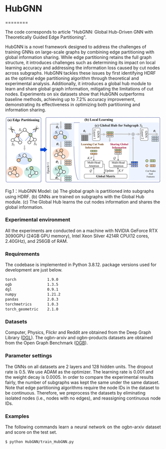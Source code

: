 # HubGNN

========

The code corresponds to article "HubGNN: Global Hub-Driven GNN with Theoretically Guided Edge Partitioning".

HubGNN is a novel framework designed to address the challenges of training GNNs on large-scale graphs by combining edge partitioning with global information sharing. While edge partitioning retains the full graph structure, it introduces challenges such as determining its impact on local learning accuracy and addressing the information loss caused by cut nodes across subgraphs. HubGNN tackles these issues by first identifying HDRF as the optimal edge partitioning algorithm through theoretical and experimental analysis. Additionally, it introduces a global hub module to learn and share global graph information, mitigating the limitations of cut nodes. Experiments on six datasets show that HubGNN outperforms baseline methods, achieving up to 7.2% accuracy improvement, demonstrating its effectiveness in optimizing both partitioning and information sharing.

<p align="center">

<img width="600" src="HubGNN.png" alt="HubGNN">

</p>

<p align="center">

Fig.1：HubGNN Model: (a) The global graph is partitioned into subgraphs using HDRF. (b) GNNs are trained on subgraphs with the Global Hub module. (c) The Global Hub learns the cut nodes information and shares the global information.

</p>

### Experimental environment 
All the experiments are conducted on a machine with NVIDIA GeForce RTX 3090GPU (24GB GPU memory), Intel Xeon Silver 4214R CPU(12 cores, 2.40GHz), and 256GB of RAM.


### Requirements
The codebase is implemented in Python 3.8.12. package versions used for development are just below.
```
torch              1.9.0
ogb                1.3.5
dgl                0.9.1
numpy              1.21.2
pandas             2.0.3
torchmetrics       1.0.3
torch_geometric    2.1.0
```
### Datasets

Computer, Physics, Flickr and Reddit are obtained from the Deep Graph Library ([DGL](https://www.dgl.ai/)). The ogbn-arxiv and ogbn-products datasets are obtained from the Open Graph Benchmark ([OGB](https://ogb.stanford.edu/)).

### Parameter settings 

The GNNs on all datasets are 2 layers and 128 hidden units. The dropout rate is 0.5. We use ADAM as the optimizer. The learning rate is 0.001 and the weight decay is 0.0005. In order to compare the experimental results fairly, the number of subgraphs was kept the same under the same dataset. Note that edge partitioning algorithms require the node IDs in the dataset to be continuous. Therefore, we preprocess the datasets by eliminating isolated nodes (i.e., nodes with no edges), and reassigning continuous node IDs.

### Examples
<p align="justify">
The following commands learn a neural network on the ogbn-arxiv dataset and score on the test set. </p>

```sh
$ python HubGNN/train_HubGNN.py
```
